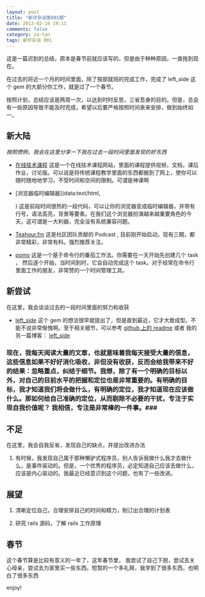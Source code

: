 ```yaml
---
layout: post
title: "新仔杂谈第001期"
date: 2013-02-16 19:11
comments: false
category: za-tan
tags: 新仔杂谈 001
---
```


这是一篇迟到的总结，原本是春节前就应该写的，但是由于种种原因，一直拖到现在。

在过去的将近一个月的时间里面，除了按部就班的完成工作，完成了 left_side 这个 gem 的大部分你工作，就是过了一个春节。

<!--more-->

按照计划，总结应该是两周一次，以达到时时反思，三省吾身的目的。但是，总会有一些原因导致不能及时完成，希望以后要严格按照时间表来安排，做到始终如一。

## 新大陆

*按照惯例，我会在这里分享一下我在过去一段时间里面发现的好东西*

- [在线技术课程](https://www.coursera.org/)  这是一个在线技术课程网站，里面的课程提供视频，文档，课后作业，讨论版。可以说是将传统课程教学里面的东西都搬到了网上，使你可以随时随地地学习，不受时间和空间的限制。可谓是神课啊

- [浏览器临时编辑器](data:text/html,<style type="text/css">#e {position:absolute;top:0;right:0;bottom:0;left:0;}</style><div id="e"></div><script src="http://d1n0x3qji82z53.cloudfront.net/src-min-noconflict/ace.js" type="text/javascript" charset="utf-8"></script><script>var e=ace.edit("e");e.setTheme("ace/theme/monokai");e.getSession().setMode("ace/mode/ruby");</script>) 这是前段时间很热的一段代码，可以让你的浏览器变成临时编辑器，并带有行号，语法高亮，背景等要素。在我们这个浏览器扮演越来越重要角色的今天，这可谓是一大利器，完全没有系统兼容问题。

- [Teahour.fm](http://ruby-china.org/topics/8661) 这是社区团队贡献的 Podcast , 目前刚开始启动，现有三期，都非常精彩，非常有料。强烈推荐关注。

- [pomo](https://github.com/visionmedia/pomo) 这是一个基于命令行的番茄工作法。你需要在一天开始先创建几个 task ， 然后逐个开始，当时间到时，它会自动完成这个 task。对于经常在命令行里面工作的朋友，非常赞的一个时间管理工具。


## 新尝试

在这里，我会谈谈过去的一段时间里面的努力和收获

- [left_side](https://github.com/zlx/left_side) 这个 gem 的想法很早就提出了，但是直到最近，它才大致成型。不能不说非常惭愧啊。至于相关细节，可以参考 [github 上的 readme](https://github.com/zlx/left_side/blob/master/README.md) 或者 我的 另一篇博客： [left_side](http://blog.zlxstar.me/blog/2013/02/16/left_side/)

### 现在，我每天阅读大量的文章，也就意味着我每天接受大量的信息，这些信息如果不好好消化吸收，非但没有收获，反而会给我带来不好的结果：忽略重点，纠结于细节。我想，除了有一个明确的目标以外，对自己的目前水平的把握和定位也是非常重要的。有明确的目标，我才知道我们将会做什么，有明确的定位，我才知道现在应该做什么。那如何给自己准确的定位，从而剔除不必要的干扰，专注于实现自我价值呢？  我相信，专注是非常棒的一件事。###

## 不足

在这里，我会自我反省，发现自己的缺点，并提出改进办法

1. 有时候，我发现自己属于那种懒驴式程序员，别人告诉我做什么我才去做什么，是事件驱动的。但是，一个优秀的程序员，必定知道自己应该去做什么，应该是内心驱动的。我最近已经意识到这个问题，也有了一些改进。


## 展望

1. 清晰定位自己，合理安排自己的时间和精力，制订出合理的计划表

2. 研究 rails 源码，了解 rails 工作原理


## 春节

这个春节算是比较有意义的一年了，这年春节里， 我尝试了自己下厨，尝试去关心母亲，尝试去为家里买一些东西。短暂的一个多礼拜，我学到了很多东西，也明白了很多东西

enjoy!
